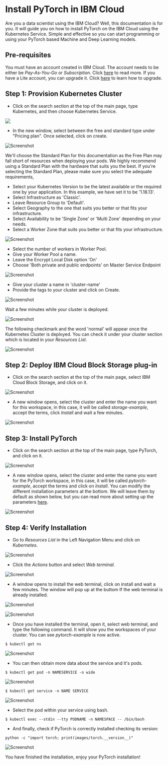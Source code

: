 # Install PyTorch in IBM Cloud

Are you a data scientist using the IBM Cloud? Well, this documentation is for you. It will guide you on how to install PyTorch on the IBM Cloud using the Kubernetes Service. Simple and effective so you can start programming or using your PyTorch based Machine and Deep Learning models.

## Pre-requisites

You must have an account created in IBM Cloud. The account needs to be either be *Pay-As-You-Go* or *Subscription*. Click [here](https://cloud.ibm.com/docs/account?topic=account-accounts "here") to read more.
If you have a Lite account, you can upgrade it. Click [here](https://cloud.ibm.com/docs/account?topic=account-account-getting-started#account-gs-upgrade "here") to learn how to upgrade.

## Step 1: Provision Kubernetes Cluster

* Click on the search section at the top of the main page, type Kubernetes, and then choose Kubernetes Service.

![](images/Kubernetes1.PNG)

* In the new window, select between the free and standard type under "Pricing plan". Once selected, click on create.

![Screenshot](images/KubernetesPaid1.PNG)

We'll choose the Standard Plan for this documentation as the Free Plan may fall short of resources when deploying your pods. We highly recommend using a Standard Plan with the hardware that suits you the best. If you're selecting the Standard Plan, please make sure you select the adequate requirements,

* Select your Kubernetes Version to be the latest available or the required one by your application. In this example, we have set it to be '1.18.13'.
* Select Infrastructure as 'Classic'.
* Leave Resource Group to 'Default'.
* Select Geography to the one that suits you better or that fits your infrastructure.
* Select Availability to be 'Single Zone' or 'Multi Zone' depending on your needs.
* Select a Worker Zone that suits you better or that fits your infrastructure.

![Screenshot](images/KubernetesPaid2.PNG)

* Select the number of workers in Worker Pool.
* Give your Worker Pool a name.
* Leave the Encrypt Local Disk option 'On'
* Choose 'Both private and public endpoints' on Master Service Endpoint

![Screenshot](images/KubernetesPaid4.PNG)

* Give your cluster a name in 'cluster-name'
* Provide the tags to your cluster and click on Create.

![Screenshot](images/KubernetesPaid5.PNG)

Wait a few minutes while your cluster is deployed.

![Screenshot](images/KubernetesPaid3.PNG)

The following checkmark and the word 'normal' will appear once the Kubernetes Cluster is deployed. You can check it under your cluster section which is located in your *Resources List*.

![Screenshot](images/KubernetesPaid6.PNG)


## Step 2:  Deploy IBM Cloud Block Storage plug-in

* Click on the search section at the top of the main page, select IBM Cloud Block Storage, and click on it.

![Screenshot](images/StoragePaid1.PNG)

* A new window opens, select the cluster and enter the name you want for this workspace, in this case, it will be called _storage-example_, accept the terms, click *Install* and wait a few minutes.

![Screenshot](images/StoragePaid2.PNG)


## Step 3: Install PyTorch

* Click on the search section at the top of the main page, type PyTorch, and click on it.

![Screenshot](images/pytorch1.PNG)

* A new window opens, select the cluster and enter the name you want for the PyTorch workspace, in this case, it will be called _pytorch-example_, accept the terms and click on *Install*. You can modify the different installation parameters at the bottom. We will leave them by default as shown below, but you can read more about setting up the parameters [here](https://cloud.ibm.com/catalog/content/pytorch "here").

![Screenshot](images/pytorch2.PNG)


## Step 4: Verify Installation

* Go to *Resources List* in the Left Navigation Menu and click on *Kubernetes*.

![Screenshot](images/test1.png)

* Click the *Actions* button and select *Web terminal*.

![Screenshot](images/test2.png)

* A window opens to install the web terminal, click on install and wait a few minutes. The window will pop up at the buttom If the web terminal is already installed.

![Screenshot](images/test3.png)

![Screenshot](images/test7.PNG)

* Once you have installed the terminal, open it, select web terminal, and type the following command. It will show you the workspaces of your cluster. You can see *pytorch-example* is now active.

`$ kubectl get ns`

![Screenshot](images/testpytorch1.PNG)

* You can then obtain more data about the service and it's pods.

`$ kubectl get pod -n NAMESERVICE -o wide`

![Screenshot](images/testpytorch2.PNG)

`$ kubectl get service -n NAME SERVICE`

![Screenshot](images/testpytorch3.PNG)

* Select the pod within your service using bash.

`$ kubectl exec --stdin --tty PODNAME -n NAMESPACE -- /bin/bash`

* And finally, check if PyTorch is correctly installed checking its version:

`python -c "import torch; print(images/torch.__version__)"`

![Screenshot](images/testpytorch4.PNG)

You have finished the installation, enjoy your PyTorch installation!

